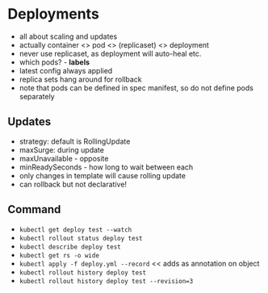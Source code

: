 # Deployments
* all about scaling and updates
* actually container <> pod <> (replicaset) <> deployment
* never use replicaset, as deployment will auto-heal etc.
* which pods? - **labels**
* latest config always applied
* replica sets hang around for rollback
* note that pods can be defined in spec manifest, so do not define pods separately

## Updates
* strategy: default is RollingUpdate
* maxSurge: during update
* maxUnavailable - opposite
* minReadySeconds - how long to wait between each
* only changes in template will cause rolling update
* can rollback but not declarative!

## Command
* `kubectl get deploy test --watch` 
* `kubectl rollout status deploy test`
* `kubectl describe deploy test`
* `kubectl get rs -o wide`
* `kubectl apply -f deploy.yml --record`  << adds as annotation on object
* `kubectl rollout history deploy test`
* `kubectl rollout history deploy test --revision=3`
